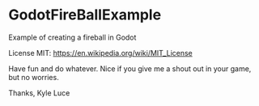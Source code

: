 # GodotFireBallExample
Example of creating a fireball in Godot

License MIT: https://en.wikipedia.org/wiki/MIT_License

Have fun and do whatever. Nice if you give me a shout out in your game, but no worries.

Thanks,
Kyle Luce
